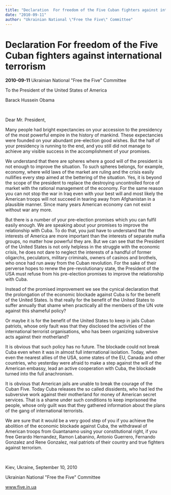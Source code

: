 ```yaml
---
title: "Declaration  For freedom of the Five Cuban fighters against international terrorism"
date: "2010-09-11"
author: "Ukrainian National \"Free the Five\" Committee"
---
```


# Declaration  For freedom of the Five Cuban fighters against international terrorism

**2010-09-11** Ukrainian National "Free the Five" Committee

To the President of the United States of America

Barack Hussein Obama

 

Dear Mr. President,

Many people had bright expectancies on your accession to the presidency of the most powerful empire in the history of mankind. These expectancies were founded on your abundant pre-election good wishes. But the half of your presidency is running to the end, and you still did not manage to achieve any visible success in the accomplishment of your promises.

We understand that there are spheres where a good will of the president is not enough to improve the situation. To such spheres belongs, for example, economy, where wild laws of the market are ruling and the crisis easily nullifies every step aimed at the bettering of the situation. Yes, it is beyond the scope of the president to replace the destroying uncontrolled force of market with the rational management of the economy. For the same reason you can not stop the war in Iraq even with your best will and most likely the American troops will not succeed in tearing away from Afghanistan in a plausible manner. Since many years American economy can not exist without war any more.

But there is a number of your pre-election promises which you can fulfil easily enough. We are speaking about your promises to improve the relationship with Cuba. To do that, you just have to understand that the interests of America are more important than the interests of separate mafia groups, no matter how powerful they are. But we can see that the President of the United States is not only helpless in the struggle with the economic crisis, he does not dare to neglect the interests of a handful of former oligarchs, peculators, military criminals, owners of casinos and brothels, who once had run away from the Cuban revolution. For the sake of their perverse hopes to renew the pre-revolutionary state, the President of the USA must refuse from his pre-election promises to improve the relationship with Cuba.

Instead of the promised improvement we see the cynical declaration that the prolongation of the economic blockade against Cuba is for the benefit of the United States. Is that really for the benefit of the United States to suffer annually that shame when practically all the members of the UN vote against this shameful policy?

Or maybe it is for the benefit of the United States to keep in jails Cuban patriots, whose only fault was that they disclosed the activities of the international terrorist organisations, who has been organizing subversive acts against their motherland?

It is obvious that such policy has no future. The blockade could not break Cuba even when it was in almost full international isolation. Today, when even the nearest allies of the USA, some states of the EU, Canada and other countries, who yesterday were afraid to make a step against the will of the American embassy, lead an active cooperation with Cuba, the blockade turned into the full anachronism.

It is obvious that American jails are unable to break the courage of the Cuban Five. Today Cuba releases the so called dissidents, who had led the subversive work against their motherland for money of American secret services. That is a shame under such conditions to keep imprisoned the people, whose only guilt was that they gathered information about the plans of the gang of international terrorists.

We are sure that it would be a very good step of you if you achieve the abolition of the economic blockade against Cuba, the withdrawal of American troops from Guantanamo using your constitutional right, if you free Gerardo Hernandez, Ramon Labanino, Antonio Guerrero, Fernando Gonzalez and Rene Gonzalez, real patriots of their country and true fighters against terrorism.

 

Kiev, Ukraine, September 10, 2010

Ukrainian National "Free the Five" Committee

www.five.in.ua